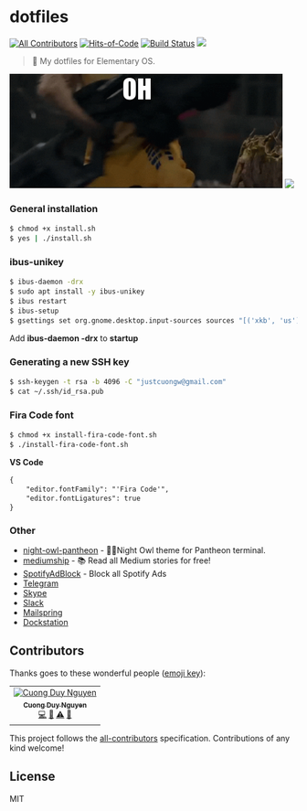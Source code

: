 # dotfiles

[![All Contributors](https://img.shields.io/badge/all_contributors-1-orange.svg)](#contributors)
[![Hits-of-Code](https://hitsofcode.com/github/cuongw/dotfiles)](https://hitsofcode.com/view/github/cuongw/dotfiles)
[![Build Status](https://travis-ci.org/cuongw/dotfiles.svg?branch=master)](https://travis-ci.org/cuongw/dotfiles)
[![](https://img.shields.io/github/license/cuongw/dotfiles.svg)](https://github.com/cuongw/dotfiles/blob/master/LICENSE.md)

> 📝 My dotfiles for Elementary OS.

<p>
  <img src='./images/rocket-raccoon.gif' height=200 />
  <img src='./images/joker.gif' height=200 />
</p>

### General installation

```sh
$ chmod +x install.sh
$ yes | ./install.sh
```

### ibus-unikey

```sh
$ ibus-daemon -drx
$ sudo apt install -y ibus-unikey
$ ibus restart
$ ibus-setup
$ gsettings set org.gnome.desktop.input-sources sources "[('xkb', 'us'), ('ibus', 'Unikey')]"
```

Add **ibus-daemon -drx** to **startup**

### Generating a new SSH key

```sh
$ ssh-keygen -t rsa -b 4096 -C "justcuongw@gmail.com"
$ cat ~/.ssh/id_rsa.pub
```

### Fira Code font

```sh
$ chmod +x install-fira-code-font.sh
$ ./install-fira-code-font.sh
```

**VS Code**

```jon
{
    "editor.fontFamily": "'Fira Code'",
    "editor.fontLigatures": true
} 
```

### Other

- [night-owl-pantheon](https://github.com/cuongw/night-owl-pantheon) - 🌌🦉Night Owl theme for Pantheon terminal.
- [mediumship](https://github.com/swapagarwal/mediumship) - 📚 Read all Medium stories for free!
- [SpotifyAdBlock](https://github.com/x0uid/SpotifyAdBlock) - Block all Spotify Ads
- [Telegram](https://desktop.telegram.org/)
- [Skype](https://www.skype.com/en/get-skype/)
- [Slack](https://slack.com/intl/en-vn/downloads/linux)
- [Mailspring](https://getmailspring.com/download)
- [Dockstation](https://dockstation.io/)

## Contributors

Thanks goes to these wonderful people ([emoji key](https://allcontributors.org/docs/en/emoji-key)):

<!-- ALL-CONTRIBUTORS-LIST:START - Do not remove or modify this section -->
<!-- prettier-ignore -->
<table><tr><td align="center"><a href="http://cuongw.me"><img src="https://avatars0.githubusercontent.com/u/34389409?v=4" width="100px;" alt="Cuong Duy Nguyen"/><br /><sub><b>Cuong Duy Nguyen</b></sub></a><br /><a href="https://github.com/cuongw/thinid/commits?author=cuongw" title="Code">💻</a> <a href="https://github.com/cuongw/thinid/commits?author=cuongw" title="Documentation">📖</a> <a href="https://github.com/cuongw/thinid/commits?author=cuongw" title="Tests">⚠️</a> <a href="#review-cuongw" title="Reviewed Pull Requests">👀</a></td></tr></table>

<!-- ALL-CONTRIBUTORS-LIST:END -->

This project follows the [all-contributors](https://github.com/all-contributors/all-contributors) specification. Contributions of any kind welcome!

## License

MIT
